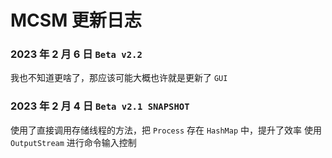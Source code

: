 # MCSM 更新日志
### 2023 年 2 月 6 日 ```Beta v2.2```
我也不知道更啥了，那应该可能大概也许就是更新了 ```GUI```
### 2023 年 2 月 4 日 ```Beta v2.1 SNAPSHOT```
使用了直接调用存储线程的方法，把 ```Process``` 存在 ```HashMap``` 中，提升了效率
使用 ```OutputStream``` 进行命令输入控制